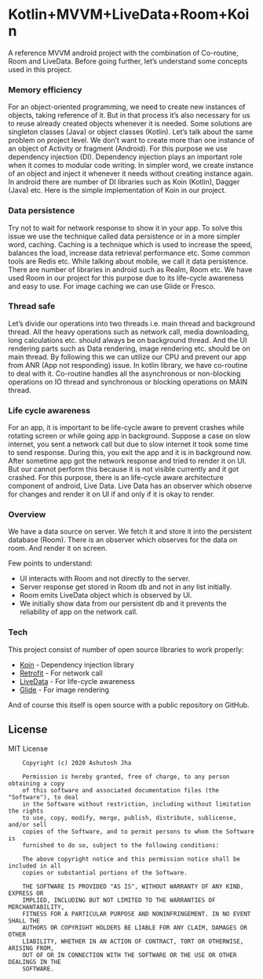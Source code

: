 # Kotlin+MVVM+LiveData+Room+Koin

A reference MVVM android project with the combination of Co-routine, Room and LiveData. Before going further, let’s understand some concepts used in this project.

### Memory efficiency
For an object-oriented programming, we need to create new instances of objects, taking reference of it. But in that process it’s also necessary for us to reuse already created objects whenever it is needed. Some solutions are singleton classes (Java) or object classes (Kotlin).
Let’s talk about the same problem on project level. We don’t want to create more than one instance of an object of Activity or fragment (Android). For this purpose we use dependency injection (DI). Dependency injection plays an important role when it comes to modular code writing. In simpler word, we create instance of an object and inject it whenever it needs without creating instance again.
In android there are number of DI libraries such as Koin (Kotlin), Dagger (Java) etc. Here is the simple implementation of Koin in our project.

### Data persistence
Try not to wait for network response to show it in your app. To solve this issue we use the technique called data persistence or in a more simpler word, caching. Caching is a technique which is used to increase the speed, balances the load, increase data retrieval performance etc. Some common tools are Redis etc.
While talking about mobile, we call it data persistence. There are number of libraries in android such as Realm, Room etc. We have used Room in our project for this purpose due to its life-cycle awareness and easy to use. For image caching we can use Glide or Fresco.


### Thread safe
Let’s divide our operations into two threads i.e. main thread and background thread. All the heavy operations such as network call, media downloading, long calculations etc. should always be on background thread. And the UI rendering parts such as Data rendering, image rendering etc. should be on main thread. By following this we can utilize our CPU and prevent our app from ANR (App not responding) issue.
In kotlin library, we have co-routine to deal with it. Co-routine handles all the asynchronous or non-blocking operations on IO thread and synchronous or blocking operations on MAIN thread.

### Life cycle awareness
For an app, it is important to be life-cycle aware to prevent crashes while rotating screen or while going app in background. Suppose a case on slow internet, you sent a network call but due to slow internet it took some time to send response. During this, you exit the app and it is in background now. After sometime app got the network response and tried to render it on UI. But our cannot perform this because it is not visible currently and it got crashed.
For this purpose, there is an life-cycle aware architecture component of android, Live Data. Live Data has an observer which observe for changes and render it on UI if and only if it is okay to render.


### Overview

We have a data source on server. We fetch it and store it into the persistent database (Room). There is an observer which observes for the data on room. And render it on screen.

Few points to understand:

  - UI interacts with Room and not directly to the server.
  - Server response get stored in Room db and not in any list initially.
  - Room emits LiveData object which is observed by UI.
  - We initially show data from our persistent db and it prevents the reliability of app on the network call.




### Tech

This project consist of number of open source libraries to work properly:

* [Koin](https://github.com/InsertKoinIO/koin) - Dependency injection library
* [Retrofit](https://square.github.io/retrofit/#:~:text=Retrofit%20Configuration,but%20it%20allows%20for%20customization.) - For network call
* [LiveData](https://developer.android.com/topic/libraries/architecture/livedata) - For life-cycle awareness
* [Glide](https://github.com/bumptech/glide) - For image rendering

And of course this itself is open source with a public repository
 on GitHub.

License
----
MIT License

        Copyright (c) 2020 Ashutosh Jha

        Permission is hereby granted, free of charge, to any person obtaining a copy
        of this software and associated documentation files (the "Software"), to deal
        in the Software without restriction, including without limitation the rights
        to use, copy, modify, merge, publish, distribute, sublicense, and/or sell
        copies of the Software, and to permit persons to whom the Software is
        furnished to do so, subject to the following conditions:

        The above copyright notice and this permission notice shall be included in all
        copies or substantial portions of the Software.

        THE SOFTWARE IS PROVIDED "AS IS", WITHOUT WARRANTY OF ANY KIND, EXPRESS OR
        IMPLIED, INCLUDING BUT NOT LIMITED TO THE WARRANTIES OF MERCHANTABILITY,
        FITNESS FOR A PARTICULAR PURPOSE AND NONINFRINGEMENT. IN NO EVENT SHALL THE
        AUTHORS OR COPYRIGHT HOLDERS BE LIABLE FOR ANY CLAIM, DAMAGES OR OTHER
        LIABILITY, WHETHER IN AN ACTION OF CONTRACT, TORT OR OTHERWISE, ARISING FROM,
        OUT OF OR IN CONNECTION WITH THE SOFTWARE OR THE USE OR OTHER DEALINGS IN THE
        SOFTWARE.
